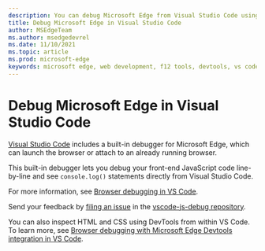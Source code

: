 ```yaml
---
description: You can debug Microsoft Edge from Visual Studio Code using the built in debugger
title: Debug Microsoft Edge in Visual Studio Code
author: MSEdgeTeam
ms.author: msedgedevrel
ms.date: 11/10/2021
ms.topic: article
ms.prod: microsoft-edge
keywords: microsoft edge, web development, f12 tools, devtools, vs code, visual studio code, debugger
---
```

# Debug Microsoft Edge in Visual Studio Code

[Visual Studio Code](https://code.visualstudio.com) includes a built-in debugger for Microsoft Edge, which can launch the browser or attach to an already running browser.

This built-in debugger lets you debug your front-end JavaScript code line-by-line and see `console.log()` statements directly from Visual Studio Code.

For more information, see [Browser debugging in VS Code](https://code.visualstudio.com/docs/nodejs/browser-debugging).

Send your feedback by [filing an issue](https://github.com/microsoft/vscode-js-debug/issues/new) in the [vscode-js-debug repository](https://github.com/microsoft/vscode-js-debug).

You can also inspect HTML and CSS using DevTools from within VS Code. To learn more, see [Browser debugging with Microsoft Edge Devtools integration in VS Code](/microsoft-edge/visual-studio-code/microsoft-edge-devtools-extension#browser-debugging-with-microsoft-edge-devtools-integration-in-visual-studio-code).
